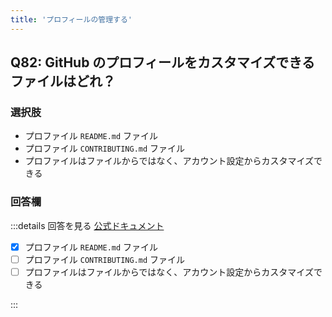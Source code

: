 ```yaml
---
title: 'プロフィールの管理する'
---
```


## Q82: GitHub のプロフィールをカスタマイズできるファイルはどれ？

### 選択肢

- プロファイル `README.md` ファイル
- プロファイル `CONTRIBUTING.md` ファイル
- プロファイルはファイルからではなく、アカウント設定からカスタマイズできる

### 回答欄

:::details 回答を見る
[公式ドキュメント](https://docs.github.com/ja/account-and-profile/setting-up-and-managing-your-github-profile/customizing-your-profile/managing-your-profile-readme)

- [x] プロファイル `README.md` ファイル
- [ ] プロファイル `CONTRIBUTING.md` ファイル
- [ ] プロファイルはファイルからではなく、アカウント設定からカスタマイズできる

:::
